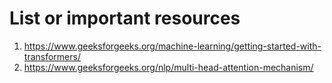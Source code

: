 # List or important resources

1. https://www.geeksforgeeks.org/machine-learning/getting-started-with-transformers/
2. https://www.geeksforgeeks.org/nlp/multi-head-attention-mechanism/
